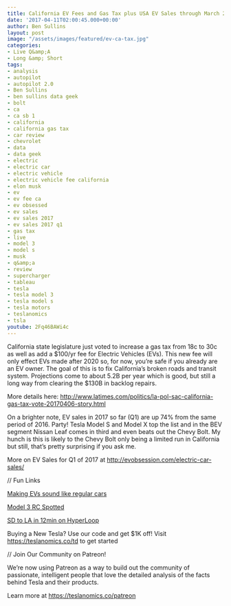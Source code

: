 ```yaml
---
title: California EV Fees and Gas Tax plus USA EV Sales through March 2017
date: '2017-04-11T02:00:45.000+00:00'
author: Ben Sullins
layout: post
image: "/assets/images/featured/ev-ca-tax.jpg"
categories:
- Live Q&amp;A
- Long &amp; Short
tags:
- analysis
- autopilot
- autopilot 2.0
- Ben Sullins
- ben sullins data geek
- bolt
- ca
- ca sb 1
- california
- california gas tax
- car review
- chevrolet
- data
- data geek
- electric
- electric car
- electric vehicle
- electric vehicle fee california
- elon musk
- ev
- ev fee ca
- ev obsessed
- ev sales
- ev sales 2017
- ev sales 2017 q1
- gas tax
- live
- model 3
- model s
- musk
- q&amp;a
- review
- supercharger
- tableau
- tesla
- tesla model 3
- tesla model s
- tesla motors
- teslanomics
- tsla
youtube: 2Fq46BAWi4c
---
```

California state legislature just voted to increase a gas tax from 18c to 30c as well as add a $100/yr fee for Electric Vehicles (EVs). This new fee will only effect EVs made after 2020 so, for now, you&#8217;re safe if you already are an EV owner. The goal of this is to fix California&#8217;s broken roads and transit system. Projections come to about 5.2B per year which is good, but still a long way from clearing the $130B in backlog repairs.

More details here: http://www.latimes.com/politics/la-pol-sac-california-gas-tax-vote-20170406-story.html

On a brighter note, EV sales in 2017 so far (Q1) are up 74% from the same period of 2016. Party! Tesla Model S and Model X top the list and in the BEV segment Nissan Leaf comes in third and even beats out the Chevy Bolt. My hunch is this is likely to the Chevy Bolt only being a limited run in California but still, that&#8217;s pretty surprising if you ask me.

More on EV Sales for Q1 of 2017 at http://evobsession.com/electric-car-sales/

// Fun Links

[Making EVs sound like regular cars](https://www.facebook.com/rEVolluti0n/videos/1927984847433059/?hc_ref=NEWSFEED)

[Model 3 RC Spotted](https://www.teslarati.com/black-tesla-model-3-release-candidate-spotted-driving-silicon-valley-full-gallery/)

[SD to LA in 12min on HyperLoop](https://electrek.co/2017/04/06/hyperloop-one-us-routes/)

Buying a New Tesla? Use our code and get $1K off! Visit https://teslanomics.co/td to get started

// Join Our Community on Patreon!

We&#8217;re now using Patreon as a way to build out the community of passionate, intelligent people that love the detailed analysis of the facts behind Tesla and their products.

Learn more at https://teslanomics.co/patreon
